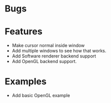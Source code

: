 # Bugs

# Features
- Make cursor normal inside window
- Add multiple windows to see how that works.
- Add Software renderer backend support
- Add OpenGL backend support.


# Examples
- Add basic OpenGL example

